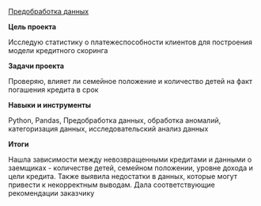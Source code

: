 [Предобработка данных](data_preprocessing.ipynb)

**Цель проекта**

Исследую статистику о платежеспособности клиентов для построения модели кредитного скоринга

**Задачи проекта**

Проверяю, влияет ли семейное положение и количество детей на факт погашения кредита в срок

**Навыки и инструменты**

Python, Pandas, Предобработка данных, обработка аномалий, категоризация данных, исследовательский анализ данных

**Итоги**

Нашла зависимости между невозвращенными кредитами и данными о заемщиках - количестве детей, семейном положении, уровне дохода и цели кредита. Также выявила недостатки в данных, которые могут привести к некорректным выводам. Дала соответствующие рекомендации заказчику


